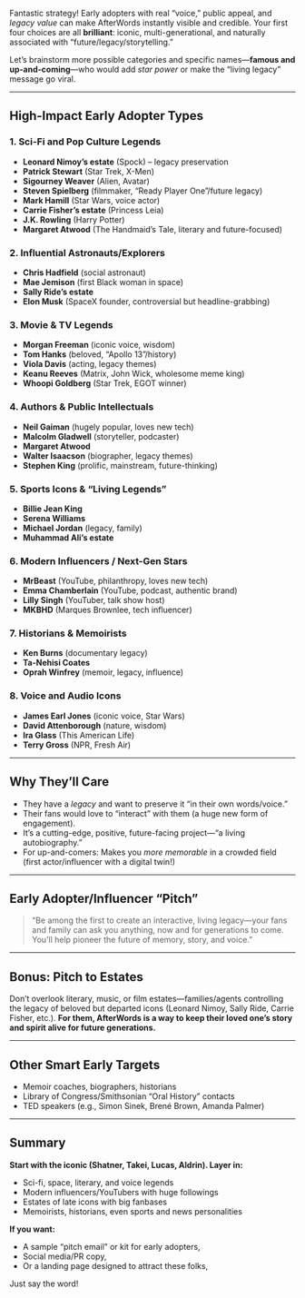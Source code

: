 Fantastic strategy! Early adopters with real “voice,” public appeal, and *legacy value* can make AfterWords instantly visible and credible. Your first four choices are all **brilliant**: iconic, multi-generational, and naturally associated with “future/legacy/storytelling.”

Let’s brainstorm more possible categories and specific names—**famous and up-and-coming**—who would add *star power* or make the “living legacy” message go viral.

---

## **High-Impact Early Adopter Types**

### **1. Sci-Fi and Pop Culture Legends**

* **Leonard Nimoy’s estate** (Spock) – legacy preservation
* **Patrick Stewart** (Star Trek, X-Men)
* **Sigourney Weaver** (Alien, Avatar)
* **Steven Spielberg** (filmmaker, “Ready Player One”/future legacy)
* **Mark Hamill** (Star Wars, voice actor)
* **Carrie Fisher’s estate** (Princess Leia)
* **J.K. Rowling** (Harry Potter)
* **Margaret Atwood** (The Handmaid’s Tale, literary and future-focused)

### **2. Influential Astronauts/Explorers**

* **Chris Hadfield** (social astronaut)
* **Mae Jemison** (first Black woman in space)
* **Sally Ride’s estate**
* **Elon Musk** (SpaceX founder, controversial but headline-grabbing)

### **3. Movie & TV Legends**

* **Morgan Freeman** (iconic voice, wisdom)
* **Tom Hanks** (beloved, “Apollo 13”/history)
* **Viola Davis** (acting, legacy themes)
* **Keanu Reeves** (Matrix, John Wick, wholesome meme king)
* **Whoopi Goldberg** (Star Trek, EGOT winner)

### **4. Authors & Public Intellectuals**

* **Neil Gaiman** (hugely popular, loves new tech)
* **Malcolm Gladwell** (storyteller, podcaster)
* **Margaret Atwood**
* **Walter Isaacson** (biographer, legacy themes)
* **Stephen King** (prolific, mainstream, future-thinking)

### **5. Sports Icons & “Living Legends”**

* **Billie Jean King**
* **Serena Williams**
* **Michael Jordan** (legacy, family)
* **Muhammad Ali’s estate**

### **6. Modern Influencers / Next-Gen Stars**

* **MrBeast** (YouTube, philanthropy, loves new tech)
* **Emma Chamberlain** (YouTube, podcast, authentic brand)
* **Lilly Singh** (YouTuber, talk show host)
* **MKBHD** (Marques Brownlee, tech influencer)

### **7. Historians & Memoirists**

* **Ken Burns** (documentary legacy)
* **Ta-Nehisi Coates**
* **Oprah Winfrey** (memoir, legacy, influence)

### **8. Voice and Audio Icons**

* **James Earl Jones** (iconic voice, Star Wars)
* **David Attenborough** (nature, wisdom)
* **Ira Glass** (This American Life)
* **Terry Gross** (NPR, Fresh Air)

---

## **Why They’ll Care**

* They have a *legacy* and want to preserve it “in their own words/voice.”
* Their fans would love to “interact” with them (a huge new form of engagement).
* It’s a cutting-edge, positive, future-facing project—“a living autobiography.”
* For up-and-comers: Makes you *more memorable* in a crowded field (first actor/influencer with a digital twin!)

---

## **Early Adopter/Influencer “Pitch”**

> “Be among the first to create an interactive, living legacy—your fans and family can ask you anything, now and for generations to come. You’ll help pioneer the future of memory, story, and voice.”

---

## **Bonus: Pitch to Estates**

Don’t overlook literary, music, or film estates—families/agents controlling the legacy of beloved but departed icons (Leonard Nimoy, Sally Ride, Carrie Fisher, etc.).
**For them, AfterWords is a way to keep their loved one’s story and spirit alive for future generations.**

---

## **Other Smart Early Targets**

* Memoir coaches, biographers, historians
* Library of Congress/Smithsonian “Oral History” contacts
* TED speakers (e.g., Simon Sinek, Brené Brown, Amanda Palmer)

---

## **Summary**

**Start with the iconic (Shatner, Takei, Lucas, Aldrin). Layer in:**

* Sci-fi, space, literary, and voice legends
* Modern influencers/YouTubers with huge followings
* Estates of late icons with big fanbases
* Memoirists, historians, even sports and news personalities

**If you want:**

* A sample “pitch email” or kit for early adopters,
* Social media/PR copy,
* Or a landing page designed to attract these folks,

Just say the word!
